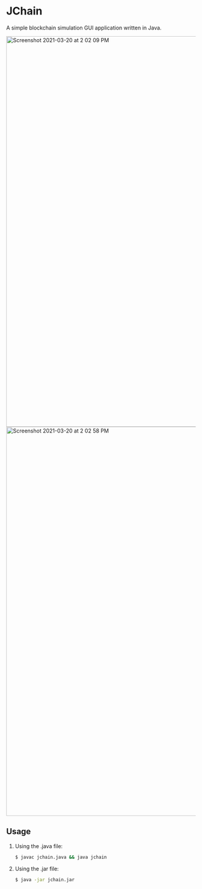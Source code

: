 # JChain

A simple blockchain simulation GUI application written in Java.

<img width="1039" alt="Screenshot 2021-03-20 at 2 02 09 PM" src="https://user-images.githubusercontent.com/48391286/111864062-deb4a080-8984-11eb-96ba-797539f6fadc.png">

<img width="1035" alt="Screenshot 2021-03-20 at 2 02 58 PM" src="https://user-images.githubusercontent.com/48391286/111864075-fbe96f00-8984-11eb-9fe1-e93028afd01d.png">

## Usage

1. Using the .java file:

    ```sh
    $ javac jchain.java && java jchain
    ```

2. Using the .jar file:

    ```sh
    $ java -jar jchain.jar
    ```
